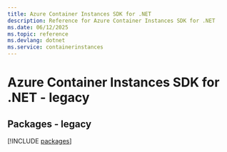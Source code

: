 ```yaml
---
title: Azure Container Instances SDK for .NET
description: Reference for Azure Container Instances SDK for .NET
ms.date: 06/12/2025
ms.topic: reference
ms.devlang: dotnet
ms.service: containerinstances
---
```

# Azure Container Instances SDK for .NET - legacy
## Packages - legacy
[!INCLUDE [packages](container-instances-index.md)]
